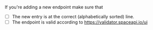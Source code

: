 If you're adding a new endpoint make sure that
 * [ ] The new entry is at the correct (alphabetically sorted) line.
 * [ ] The endpoint is valid according to <https://validator.spaceapi.io/ui>
